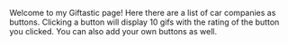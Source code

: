 Welcome to my Giftastic page! Here there are a list of car companies as buttons. Clicking a button will display 10 gifs with the rating of the button you clicked. You can also add your own buttons as well.